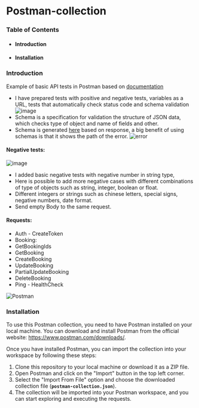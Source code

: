 # Postman-collection
### Table of Contents
- #### Introduction
- #### Installation

### Introduction
Example of basic API tests in Postman based on [documentation](https://restful-booker.herokuapp.com/apidoc/index.html) 
- I have prepared tests with positive and negative tests, variables as a URL, tests that automatically check status code and schema validation
![image](https://github.com/ArtemActum/postman-collection/assets/102807433/51f2643e-51dd-4738-82be-4f81e7599ebc)
- Schema is a specification for validation the structure of JSON data, which checks type of object and name of fields and other.
- Schema is generated [here](https://www.jsonschema.net/) based on response, a big benefit of using schemas is that it shows the path of the error. 
![error](https://github.com/ArtemActum/postman-collection/assets/102807433/9dd74173-0447-4abc-b291-e0e6c4d6c3f1)
#### Negative tests:
![image](https://github.com/ArtemActum/postman-collection/assets/102807433/d5a75b4d-8f00-4868-8a77-6fd29405a82e)
- I added basic negative tests with negative number in string type, 
- Here is possible to add more negative cases with different combinations of type of objects such as string, integer, boolean or float. 
- Different integers or strings such as chinese letters, special signs, negative numbers, date format.
- Send empty Body to the same request.

#### Requests:
- Auth - CreateToken
- Booking:
- GetBookingIds
- GetBooking
- CreateBooking
- UpdateBooking
- PartialUpdateBooking
- DeleteBooking
- Ping - HealthCheck

![Postman](https://github.com/ArtemActum/postman-collection/assets/102807433/0e0c590c-1b7e-4942-a6b6-fe54e2e1109f)

### Installation
To use this Postman collection, you need to have Postman installed on your local machine. You can download and install Postman from the official website: https://www.postman.com/downloads/. 

Once you have installed Postman, you can import the collection into your workspace by following these steps:

1. Clone this repository to your local machine or download it as a ZIP file.
2. Open Postman and click on the "Import" button in the top left corner.
3. Select the "Import From File" option and choose the downloaded collection file (**`postman-collection.json`**).
4. The collection will be imported into your Postman workspace, and you can start exploring and executing the requests.
